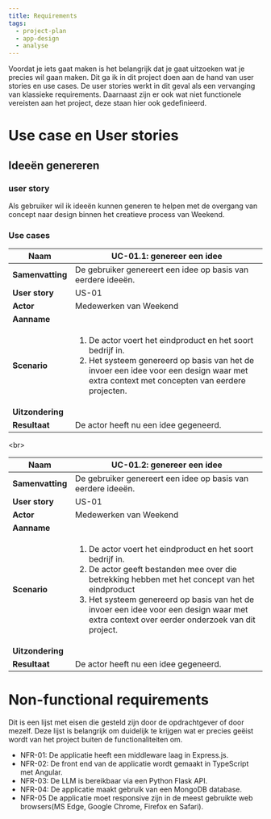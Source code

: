 ```yaml
---
title: Requirements
tags:
  - project-plan
  - app-design
  - analyse
---
```


Voordat je iets gaat maken is het belangrijk dat je gaat uitzoeken wat je precies wil gaan maken. Dit ga ik in dit project doen aan de hand van user stories en use cases. De user stories werkt in dit geval als een vervanging van klassieke requirements. Daarnaast zijn er ook wat niet functionele vereisten aan het project, deze staan hier ook gedefinieerd.
# Use case en User stories
## Ideeën genereren

### user story
Als gebruiker wil ik ideeën kunnen generen te helpen met de overgang van concept naar design binnen het creatieve process van Weekend.

### Use cases

|**Naam**   |UC-01.1: genereer een idee    |
|---|---|
|**Samenvatting**   | De gebruiker genereert een idee op basis van eerdere ideeën.  | 
| **User story**  | US-01  |  
| **Actor**  |Medewerken van Weekend   |
|**Aanname**   |   | 
|**Scenario**   | <ol><li>De actor voert het eindproduct en het soort bedrijf in.</li> <li>Het systeem genereerd op basis van het de invoer een idee voor een design waar met extra context met concepten van eerdere projecten. </li> </ol>  |  
|**Uitzondering**   |    |
|**Resultaat**   | De actor heeft nu een idee gegeneerd.  |

<br\>

|**Naam**   |UC-01.2: genereer een idee    |
|---|---|
|**Samenvatting**   | De gebruiker genereert een idee op basis van eerdere ideeën.  | 
| **User story**  | US-01  |  
| **Actor**  |Medewerken van Weekend   |
|**Aanname**   |   | 
|**Scenario**   | <ol><li>De actor voert het eindproduct en het soort bedrijf in.</li> <li> De actor geeft bestanden mee over die betrekking hebben met het concept van het eindproduct <li>Het systeem genereerd op basis van het de invoer een idee voor een design waar met extra context over eerder onderzoek van dit project. </li> </ol>  |  
|**Uitzondering**   |    |
|**Resultaat**   | De actor heeft nu een idee gegeneerd.  |

# Non-functional requirements
Dit is een lijst met eisen die gesteld zijn door de opdrachtgever of door mezelf. Deze lijst is belangrijk om duidelijk te krijgen wat er precies geëist wordt van het project buiten de functionaliteiten om. 

- NFR-01: De applicatie heeft een middleware laag in Express.js.
- NFR-02: De front end van de applicatie wordt gemaakt in TypeScript met Angular.
- NFR-03: De LLM is bereikbaar via een Python Flask API.
- NFR-04: De applicatie maakt gebruik van een MongoDB database.
- NFR-05 De applicatie moet responsive zijn in de meest gebruikte web browsers(MS Edge, Google Chrome, Firefox en Safari). 
